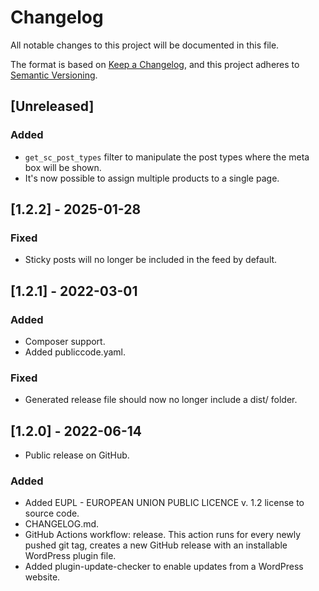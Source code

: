 # Changelog
All notable changes to this project will be documented in this file.

The format is based on [Keep a Changelog](https://keepachangelog.com/en/1.0.0/),
and this project adheres to [Semantic Versioning](https://semver.org/spec/v2.0.0.html).

## [Unreleased]
### Added
- `get_sc_post_types` filter to manipulate the post types where the meta box will be shown.
- It's now possible to assign multiple products to a single page.

## [1.2.2] - 2025-01-28
### Fixed
- Sticky posts will no longer be included in the feed by default.

## [1.2.1] - 2022-03-01
### Added
- Composer support.
- Added publiccode.yaml.
### Fixed
- Generated release file should now no longer include a dist/ folder.
## [1.2.0] - 2022-06-14
- Public release on GitHub.
### Added
- Added EUPL - EUROPEAN UNION PUBLIC LICENCE v. 1.2 license to source code.
- CHANGELOG.md.
- GitHub Actions workflow: release. This action runs for every newly pushed git tag, creates a new GitHub release with an installable WordPress plugin file.
- Added plugin-update-checker to enable updates from a WordPress website.
